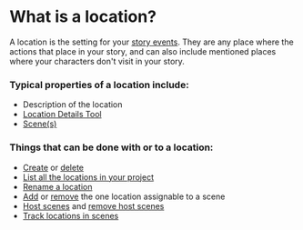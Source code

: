 # What is a location?

A location is the setting for your [story events](/What%20is/a%20Story%20Event.md). They are any place where the actions that place in your story, and can also include mentioned places where your characters don't visit in your story.

### Typical properties of a location include: 

- Description of the location
- [Location Details Tool](/What%20can%20I%20do%20with/the%20Location%20Details%20Tool.md)
- [Scene(s)](/How%20do%20I/host/a%20location%20in%20a%20scene.md)

### Things that can be done with or to a location:

- [Create]() or [delete]()
- [List all the locations in your project](/What%20can%20I%20do%20with/the%20Location%20List%20Tool.md)
- [Rename a location](/How%20do%20I/rename/a%20location.md)
- [Add]() or [remove]() the one location assignable to a scene
- [Host scenes]() and [remove host scenes]()
- [Track locations in scenes]()
